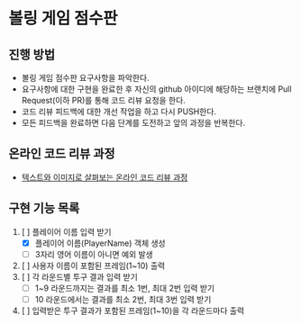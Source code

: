 # 볼링 게임 점수판
## 진행 방법
* 볼링 게임 점수판 요구사항을 파악한다.
* 요구사항에 대한 구현을 완료한 후 자신의 github 아이디에 해당하는 브랜치에 Pull Request(이하 PR)를 통해 코드 리뷰 요청을 한다.
* 코드 리뷰 피드백에 대한 개선 작업을 하고 다시 PUSH한다.
* 모든 피드백을 완료하면 다음 단계를 도전하고 앞의 과정을 반복한다.

## 온라인 코드 리뷰 과정
* [텍스트와 이미지로 살펴보는 온라인 코드 리뷰 과정](https://github.com/next-step/nextstep-docs/tree/master/codereview)


## 구현 기능 목록

1. [ ] 플레이어 이름 입력 받기
    - [x] 플레이어 이름(PlayerName) 객체 생성
    - [ ] 3자리 영어 이름이 아니면 예외 발생
2. [ ] 사용자 이름이 포함된 프레임(1~10) 출력
3. [ ] 각 라운드별 투구 결과 입력 받기
    - [ ] 1~9 라운드까지는 결과를 최소 1번, 최대 2번 입력 받기
    - [ ] 10 라운드에서는 결과를 최소 2번, 최대 3번 입력 받기
4. [ ] 입력받은 투구 결과가 포함된 프레임(1~10)을 각 라운드마다 출력
